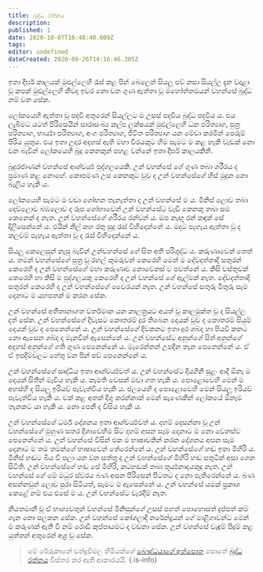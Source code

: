 ```yaml
---
title: බුද්ධ රත්නය
description: 
published: 1
date: 2020-10-07T16:48:40.609Z
tags: 
editor: undefined
dateCreated: 2020-09-26T14:16:46.305Z
---
```


ඉතා දීර්ඝ කාලයක් මුළුල්ලෙහි රැස් කළ පින් බෙලෙන් සියලු පව් නසා සියල්ල දැන
වදාළා වූ කපක් මුළුල්ලෙහි කීවද ඉවර නො වන ගුණ ඇත්තා වූ මහෝත්තමයන් වහන්සේ
බුද්ධ නම් වන සේක.

ලෝකයෙහි ඇත්තා වූ පදවි අතුරෙන් සියල්ලට ම උසස් පදවිය බුද්ධ පදවිය ය. එය
ලැබීමට යටත් පිරිසෙයින් සාරාසංඛ්‍ය කල්ප ලක්ෂයක් මුළුල්ලෙහි ධන පරිත්‍යාග,
පුත්‍ර‍ පරිත්‍යාග, භාර්‍ය්‍යා පරිත්‍යාග, අංග පරිත්‍යාග, ජීවිත පරිත්‍යාග
යන මේවා කරමින් පෙරුම් පිරිය යුතුය. එය ඉතා උදාර අදහස් ඇති මහා වීරයකුට හිම
සැමට ම කළ හැකි වැඩක් නො වන බැවින් ලෝකයෙහි බුදු කෙනකුන් පහළ වන්නේ ඉතා
දීර්ඝ කාලයකිනි.

බුදුරජාණන් වහන්සේ ආශ්චර්‍ය්‍ය පුද්ගලයෙකි. උන් වහන්සේ ගේ ගුණ තබා ශරීරය ද
ප්‍ර‍මාණ කළ නොහේ. කොපමණ උස කෙනකුට වුව ද උන් වහන්සේගේ හිස් මුදුන නො බැලිය
හැකි ය.

ලෝකයෙහි සැමට ම වඩා ශෝභන තැනැත්තා ද උන් වහන්සේ ම ය. මිනිස් ලොව තබා
දෙව්ලොව බඹලොව ද රූප ශෝභාවෙන් උන් වහන්සේට වැඩි කෙනකු තබා සම කෙනෙක් ද නැත.
උන් වහන්සේගේ ශරීරය රන්වන් ය. ඔප නැඟූ රන් කඳක් සේ දිලිසෙන්නේ ය. එයින්
නිල් කහ රතු සුදු රැස් විහිදෙන්නේ ය. මදට පැහැය ඇත්තා වූ ද කලවම් පැහැය
ඇත්තා වූ ද රැස් විහිදෙන්නේ ය.

සියලු කෙලෙසුන් නැසූ බැවින් උන්වහන්සේ ගේ සිත අති පරිශුද්ධ ය. කරුණාවෙන්
තෙත් ය. තමන් වහන්සේගේ පුත්‍ර‍ වූ රහල් කුමරුවන් කෙරෙහි මෙන් ම දේවදත්තාදි
සතුරන් කෙරෙහි ද උන් වහන්සේගේ මහා කරුණාව නොවෙනස් ව පවත්නේ ය. කිසි
වස්තුවක් කෙරෙහි හා කිසි ම පුද්ගලයකු කෙරෙහි ද උන් වහන්සේ ගේ ඇල්මක් නැත.
දේවදත්තාදි සතුරන් කෙරෙහි ද උන් වහන්සේගේ වෛරයක් නැත. උන් වහන්සේ සතුරු
මිතුරු සැම දෙනාට ම යහපතක් ම කරන සේක.

උන් වහන්සේ අතීතානාගත වර්තමාන යන කාලත්‍ර‍යට අයත් වූ කාලමුක්ත වූ ද සියල්ල
දත් සේක. උන් වහන්සේගේ දිවැසට කොතරම් දුර තිබෙන දෙයක් වුව ද කොතරම් සියුම්
දෙයක් වුව ද පෙනෙන්නේ ය. උන් වහන්සේගේ දිවකනට ඉතා දුර ශබ්ද හා පියවි කනට නො
ඇසෙන ශබ්ද ද මැනවින් ඇසෙන්නේ ය. උන් වහන්සේට අනුන්ගේ සිත් අනුන්ගේ අදහස්
අනුන්ගේ ගති ගුණ පෙනෙන්නේ ය. මැරෙන්නන් උපදින තැන පෙනෙන්නේ ය. ඒ ඒ
ඉපදීම්වලට හේතු වන පින් පව් පෙනෙන්නේ ය.

උන් වහන්සේගේ සෘද්ධිය ඉතා ආශ්චර්‍ය්‍යවත් ය. උන් වහන්සේට දියගිනි සුළං ආදි
ඕනෑ ම දෙයක් සිතින් මැවිය හැකි ය. කැමති වෙසක් මවා ගත හැකි ය. පොළොවෙහි
මෙන් ම අහස්හි ද සියලු ඉරියව් පැවැත්විය හැකි ය. ජලයෙහි ද පොළොවෙහි මෙන්
සියලු ඉරියව් පැවැත්විය හැකි ය. වක් කළ අතක් දිගු කරන්නාක් මෙන් සැණෙකින්
ලෝකයේ ඕනෑම තැනකට යා හැකි ය. නො පෙනී ද විසිය හැකි ය.

උන් වහන්සේගේ ධර්ම දේශනය ඉතා ආශ්චර්‍ය්‍යවත් ය. දහම් දෙසන්නා වූ උන්
වහන්සේගේ මුහුණ සතර දිශාවෙහිම සිට දහම් අසන සෑම දෙනාට ම නො වෙනස්ව පෙනෙන්නේ
ය. උන් වහන්සේ විසින් එක ම භාෂාවකින් කරන දේශනය අසන සැම දෙනාට ම තම තමන්ගේ
භාෂාවෙන් තේරෙන්නේ ය. උන් වහන්සේගේ හඬ ඉතා මිහිරි ය. මිනිස් හඬට බිය වී පලා
යන වන සත්තු ද උන් වහන්සේගේ මිහිරි හඬ සතුටින් අසා ගෙන සිටිති. උන්
වහන්සේගේ හඬ සේ මිහිරි, කටහඬක් තබා තූර්‍ය්‍යනාදයකුදු නැත. උන් වහන්සේ ගේ
මේ මධුර ස්වරය බණ අසන පිරිසෙන් පිටතට ද නො පැතිරෙන්නේ ය. බණ අසන්නවුන් ලොව
පුරා සිටියත්, සැමට ම ඇසෙන්නේ ය. උන් වහන්සේ යමක් ප්‍ර‍කාශ කෙළේ නම් එය එසේ
ම ය. උන් වහන්සේට වැරදීම් නැත.

නියතමානී වූ ඒ භාග්‍යවතුන් වහන්සේ මිනිසුන්ගේ උසස් පහත් පොහොසත් දුප්පත්
කම් ගැන නො සලකන සේක. උන් වහන්සේ කෝශලාදි නරේන්ද්‍ර‍යන් ගේ මාළිගාවන්ට මෙන්
ම කරුණක් ඇති වී නම් රොඩී කුප්පායමට ද වඩනා සේක. උන් වහන්සේ වැඳුම් පිදුම්
කළ යුත්තන් අතුරෙන් අග්‍ර‍ වූ සේක.

> මේ රේරුකානේ චන්ද්‍රවිමල හිමියන්ගේ [බෞද්ධයාගේ අත්පොත](https://pitaka.lk/books/bauddhayage-athpotha/) පොතේ [බුද්ධ රත්නය](https://pitaka.lk/books/bauddhayage-athpotha/3.html) විස්තර කර ඇති ආකාරයයි.
{.is-info}
